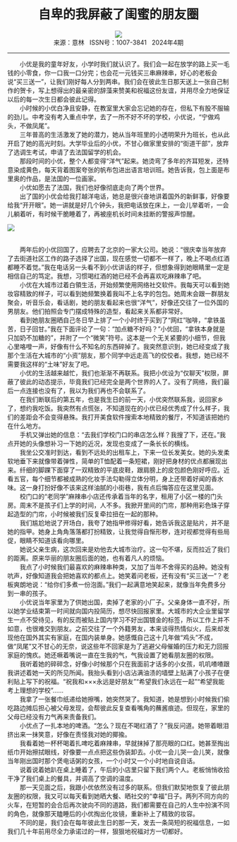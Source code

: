 # <center>自卑的我屏蔽了闺蜜的朋友圈</center> 

<div align=center><img src="http://fslib.vip.qikan.cn/img.ashx?key=%d7%f7%d5%df%a3%ba%d4%c2%c1%c1%cb%da"></div> 

<center>来源：意林   ISSN号：1007-3841   2024年4期</center> 


* * *


　　小优是我的童年好友，小学时我们就认识了。我们会一起在放学的路上买一毛钱的小零食，你一口我一口分完；也会花一元钱买三串麻辣串，好心的老板会说“买三送一”，让我们刚好每人分到两串。我们会在彼此生日那天送上一张自己制作的贺卡，写上想得出的最亲密的辞藻来赞美和祝福这份友谊，并用尽全力地保证以后的每一次生日都会彼此记得。  
　　小时候的小优白净且安静，在教室里大家会忘记她的存在，但私下有股不服输的劲儿。中考没有考入重点中学，去了一所不好不坏的学校，小优说，“宁做鸡头，不做凤尾”。  
　　三年普高的生活激发了她的潜力，她从当年班里的小透明荣升为班长，也从此开启了她的高光时刻。大学毕业后的小优，不甘心做家里安排的“街道干部”，放弃了选调生考试，申请了去法国留学的机会。  
　　那段时间的小优，整个人都变得“洋气”起来。她烫弯了多年的齐耳短发，还特意染成黄色，每天背着图案夸张的帆布包进出语言培训班。她告诉我，包上面是布里奥的作品，是法国的一位画家。  
　　小优如愿去了法国，我们也好像彻底走向了两个世界。  
　　出了国的小优会给我打越洋电话，她总是很兴奋地讲着国外的新鲜事，好像要给我“开开眼”。她一讲就是好几个钟头，我把电话放在床上，一会儿举着听，一会儿躺着听，有时候干脆睡着了，再被座机长时间未挂断的警报声惊醒。

![](http://img.resource.qikan.cn/markvip/qkimages/yili/yili202404/yili20240445-1-l.jpg)

  
<br>　　两年后的小优回国了，应聘去了北京的一家大公司。她说：“很庆幸当年放弃了去街道社区工作的路子选择了出国，现在感觉一切都不一样了，晚上不喝点红酒都睡不着觉。”我在电话另一头看不到小优讲话的样子，但想象得到她眼睛里一定是相信自己的笃定。我想，习惯喝红酒的她已经不会再喜欢吃麻辣串了吧。  
　　小优在大城市过着白領生活，开始频繁使用网络社交软件。我每天可以看到她妆容精致的样子，可以看到她频繁换着我叫不上名字的包包。她周末会跟一群朋友聚会，听音乐会，看话剧，她的朋友看起来也很“洋气”，好像还交往了一位外国的男朋友。他们拍照会专门摆成特殊的造型，看起来关系都非常好。  
　　看到她朋友圈晒自己冬日早上排了一个小时终于买到了“网红”咖啡，“拿铁虽苦，日子回甘。”我在下面评论了一句：“加点糖不好吗？”小优回，“拿铁本身就是只加奶不加糖的”，并附了一个“微笑”符号。这本是一个无关紧要的小细节，但我心里咯噔一声，好像有什么不知名的东西碎掉了。我突然意识到，她已经变成了我那个生活在大城市的“小资”朋友，那个同学中远走高飞的佼佼者。我想，她已经不需要我这样的“土味”好友了吧。  
　　小优的生活越来越忙，我们也渐渐不再联系。我把小优设为“仅聊天”权限，屏蔽了彼此的动态提示，毕竟我们已经完全是两个世界的人了。没有了网络，我们最后一点连接也没有了，我以为我们再也不会联系了。  
　　在我们断联后的第五年，也是我生日的前一天，小优突然联系我，说回家乡了，想约我吃饭。我突然有点慌张，不知道现在的小优已经优秀成了什么样子，我们的差距会不会变得悬殊。我打开美食软件搜索本地精致的餐厅，不知道该把她约在什么地方。  
　　手机又弹出她的信息：“去我们学校门口的串店怎么样？我搜了下，还在。”我点开她的头像想补习一下她的近况，发现也变成了一条长长的横线。  
　　我坐公交准时到达，看到不远处的出租车上，下来一位长发美女。她的头发柔软地垂下来就像带着弹性，简单的T恤配着一条短裙，刚好把身材的优点都展现出来。纤细的脚踝下面穿了一双精致的平底皮鞋，跟肩膀上的皮包颜色刚好呼应。近看五官，每个细节都被成熟的化妆手法勾勒得立体分明，身上还带着好闻的香水味。这一身打扮好像不该来这样油腻的小街巷，我有点后悔答应在这里见面。  
　　校门口的“老同学”麻辣串小店还传承着当年的名字，租用了小区一楼的门头房。周末不是孩子们上学的时间，人不多。我掀开里间的门帘，那种用彩色珠子穿起造型的门帘，小时候被我们反复牵拉扭在一起的那种。  
　　我们尴尬地说了开场白，我夸了她指甲修得好看，她告诉我这是贴片，并不是她的指甲。她身上角角落落都打扮精致，让我觉得自惭形秽，连对视都觉得有些局促，眼睛不知道该看向哪里。  
　　她说父亲生病，这次回来是劝他去大城市治疗。这一句不堪，反而拉近了我们的距离。原来华丽的朋友圈后面的她，也有着凡人的烦恼。  
　　我点了小时候我们最喜欢的麻辣串种类，又加了当年不舍得买的品种。她没有吭声，好像知道我会把她喜欢的都点上。她笑着问老板，还有没有“买三送一”？老板爽朗地说：“给你们多煮一份泡面。”我们一起满意地笑起来，就像当年免费多分到一串的孩子。  
　　小优说当年家里为了供她出国，卖掉了老家的小厂子。父亲身体一直不好，所以她学业结束第一时间就向国内投简历，想尽快回报家里。大城市的大企业里留学生一点不受待见，有的反而被贴上国内学习不好出国镀金的标签，所以工作上并不如意，也很难交到朋友。之前交往了一个外籍男友，本来谈得热情似火，后来却发现他在国外其实有家庭，在国内装单身。她感慨自己这十几年做“鸡头”不成，做“凤尾”又不甘心的无奈，说这些年不回家是为了逃避父母催婚的压力和无力回报家庭的愧疚。她还噘着嘴说一直在生我的气，气我设置了她看朋友圈的权限。  
　　我听着她的碎碎念，好像小时候那个只在我面前才话多的小女孩，叽叽喳喳跟我讲述着她一天的所见所闻。我抬头看到小店沾满油渍的墙壁上贴满了小孩子在便利贴上写下的祝福。“祝我和×××永远是好朋友”“希望我们永远在一起”“希望我能考上理想的学校”……  
　　我拿了一张餐巾纸递给她擦嘴，她突然哭了。我知道，她是想到小时候我们偷吃路边摊后担心被父母发现，会帮彼此反复查看嘴角的蘸酱痕迹。但现在，家里的父母已经没有力气再来责备我们。  
　　小优点了一扎本地的啤酒。“怎么？现在不喝红酒了？”我反问道。她带着眼泪挤出来一抹笑意，好像在责怪我对她的揶揄。  
　　我看着她一杯杯喝着扎啤吃着麻辣串，早就抹掉了那亮眼的口红。她甚至掏出纸巾开始擦拭眼线，好像要一点点把这些伪装卸去。小优一会儿哭一会儿笑，就像当年刚出国时那个煲电话粥的女孩，一个小时又一个小时地自说自话。  
　　说着说着她趴在桌上睡着了，午后的小店里只留下我们两个人。老板悄悄收拾干净了我们桌上的餐具，并调高了空调的温度。  
　　那一天见面之后，我跟小优依然没有过多的联系。但我们默契地恢复了彼此朋友圈的权限，我又可以每天看到她晒大餐、晒社交的“幸福”日子。两列不同方向的火车，在短暂的会合后再次驶向不同的道路，我们都需要在自己的人生中扮演不同的角色，就像那天瞌睡后的小优掏出化妆镜，重新补上了精致的妆容。  
　　不同的是，我们会在每年彼此生日的那一天，发去一条简短的祝福信息，一如我们几十年前用尽全力承诺过的一样，狠狠地祝福对方一切都好。